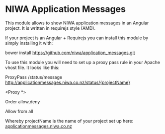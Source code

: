 # NIWA Application Messages

This  module allows to show NIWA application messages in an Angular project. It is written in requirejs style (AMD).

If your project is an Angular + Requirejs you can install this module by simply installing it with:

bower install https://github.com/niwa/application_messages.git

To use this module you will need to set up a proxy pass rule in your Apache vhost file. It looks like this:

ProxyPass /status/message http://applicationmessages.niwa.co.nz/status/{projectName}

<Proxy *>

Order allow,deny

Allow from all

</Proxy>


Whereby projectName is the name of your project set up here:
[applicationmessages.niwa.co.nz](applicationmessages.niwa.co.nz)



